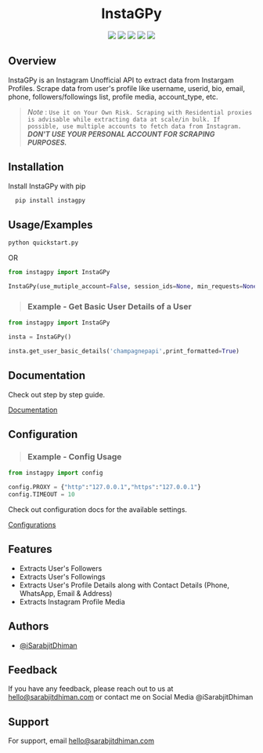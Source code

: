 <h1 align="center">InstaGPy</h1>

<p align="center">
<a href="https://choosealicense.com/licenses/mit/"> <img src="https://img.shields.io/badge/License-MIT-green.svg"></a>
<a href="https://www.python.org/"><img src="https://img.shields.io/pypi/pyversions/instagpy"></a>
<a href="https://pypi.org/project/instagpy/"> <img src="https://img.shields.io/pypi/v/instagpy"></a>
<a href="https://github.com/iSarabjitDhiman/InstaGPy/commits"> <img src="https://img.shields.io/github/last-commit/iSarabjitDhiman/InstaGPy"></a>
<a href="https://twitter.com/isarabjitdhiman"> <img src="https://img.shields.io/twitter/follow/iSarabjitDhiman?style=social"></a>

## Overview

InstaGPy is an Instagram Unofficial API to extract data from Instargam Profiles. Scrape data from user's profile like username, userid, bio, email, phone, followers/followings list, profile media, account_type, etc.

> _Note_ : `Use it on Your Own Risk. Scraping with Residential proxies is advisable while extracting data at scale/in bulk. If possible, use multiple accounts to fetch data from Instagram.` **_DON'T USE YOUR PERSONAL ACCOUNT FOR SCRAPING PURPOSES._**

## Installation

Install InstaGPy with pip

```python
  pip install instagpy
```

## Usage/Examples

```python
python quickstart.py
```

OR

```python
from instagpy import InstaGPy

InstaGPy(use_mutiple_account=False, session_ids=None, min_requests=None, max_requests=None)
```

> ### Example - Get Basic User Details of a User

```python
from instagpy import InstaGPy

insta = InstaGPy()

insta.get_user_basic_details('champagnepapi',print_formatted=True)

```

## Documentation

Check out step by step guide.

[Documentation](instagpy/docs/docs.md)

## Configuration

> ### Example - Config Usage

```python
from instagpy import config

config.PROXY = {"http":"127.0.0.1","https":"127.0.0.1"}
config.TIMEOUT = 10

```

Check out configuration docs for the available settings.

[Configurations](instagpy/docs/config.md)

## Features

- Extracts User's Followers
- Extracts User's Followings
- Extracts User's Profile Details along with Contact Details (Phone, WhatsApp, Email & Address)
- Extracts Instagram Profile Media

## Authors

- [@iSarabjitDhiman](https://www.github.com/iSarabjitDhiman)

## Feedback

If you have any feedback, please reach out to us at hello@sarabjitdhiman.com or contact me on Social Media @iSarabjitDhiman

## Support

For support, email hello@sarabjitdhiman.com
